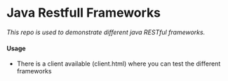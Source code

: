 # Java Restfull Frameworks
*This repo is used to demonstrate different java RESTful frameworks.*

#### Usage
 * There is a client available (client.html) where you can test the different frameworks
